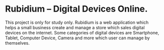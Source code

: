 Rubidium – Digital Devices Online. 
========

This project is only for study only.
Rubidium is a web application which helps a small business create and manage a store which sales digital devices on the internet. Some categories of digital devices are Smartphone, Tablet, Computer Device, Camera and more which user can 
manage by themselves.

